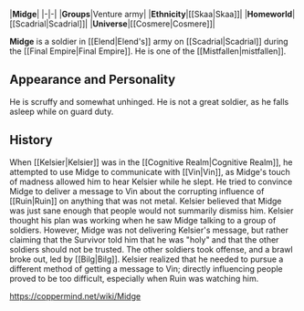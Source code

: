 |**Midge**|
|-|-|
|**Groups**|Venture army|
|**Ethnicity**|[[Skaa\|Skaa]]|
|**Homeworld**|[[Scadrial\|Scadrial]]|
|**Universe**|[[Cosmere\|Cosmere]]|

**Midge** is a soldier in [[Elend\|Elend's]] army on [[Scadrial\|Scadrial]] during the [[Final Empire\|Final Empire]]. He is one of the [[Mistfallen\|mistfallen]].

## Appearance and Personality
He is scruffy and somewhat unhinged. He is not a great soldier, as he falls asleep while on guard duty.

## History
When [[Kelsier\|Kelsier]] was in the [[Cognitive Realm\|Cognitive Realm]], he attempted to use Midge to communicate with [[Vin\|Vin]], as Midge's touch of madness allowed him to hear Kelsier while he slept. He tried to convince Midge to deliver a message to Vin about the corrupting influence of [[Ruin\|Ruin]] on anything that was not metal. Kelsier believed that Midge was just sane enough that people would not summarily dismiss him.
Kelsier thought his plan was working when he saw Midge talking to a group of soldiers. However, Midge was not delivering Kelsier's message, but rather claiming that the Survivor told him that he was "holy" and that the other soldiers should not be trusted. The other soldiers took offense, and a brawl broke out, led by [[Bilg\|Bilg]]. Kelsier realized that he needed to pursue a different method of getting a message to Vin; directly influencing people proved to be too difficult, especially when Ruin was watching him.



https://coppermind.net/wiki/Midge